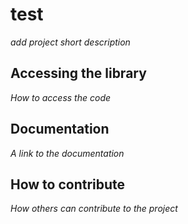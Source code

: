 # test

*add project short description*

## Accessing the library

*How to access the code*

## Documentation

*A link to the documentation*

## How to contribute

*How others can contribute to the project*
